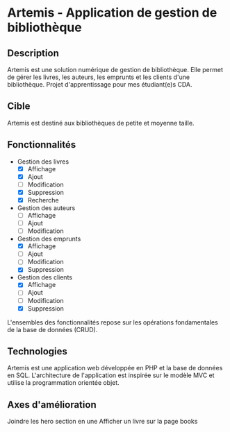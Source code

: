 # Artemis - Application de gestion de bibliothèque

## Description

Artemis est une solution numérique de gestion de bibliothèque. Elle permet de gérer les livres, les auteurs, les emprunts et les clients d'une bibliothèque. Projet d'apprentissage pour mes étudiant(e)s CDA.

## Cible

Artemis est destiné aux bibliothèques de petite et moyenne taille.

## Fonctionnalités

- Gestion des livres
  - [x] Affichage
  - [x] Ajout
  - [ ] Modification
  - [x] Suppression
  - [x] Recherche
- Gestion des auteurs
  - [ ] Affichage
  - [ ] Ajout
  - [ ] Modification
- Gestion des emprunts
  - [x] Affichage
  - [ ] Ajout
  - [ ] Modification
  - [x] Suppression
- Gestion des clients
  - [x] Affichage
  - [ ] Ajout
  - [ ] Modification
  - [x] Suppression

L'ensembles des fonctionnalités repose sur les opérations fondamentales de la base de données (CRUD).

## Technologies

Artemis est une application web développée en PHP et la base de données en SQL.
L'architecture de l'application est inspirée sur le modèle MVC et utilise la programmation orientée objet.


## Axes d'amélioration

Joindre les hero section en une
Afficher un livre sur la page books